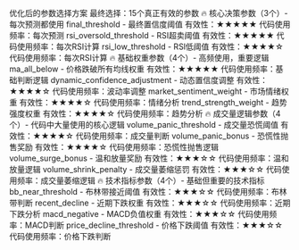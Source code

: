 优化后的参数选择方案
最终选择：15个真正有效的参数
🔥 核心决策参数（3个）- 每次预测都使用
final_threshold - 最终置信度阈值
有效性：★★★★★
代码使用频率：每次预测
rsi_oversold_threshold - RSI超卖阈值
有效性：★★★★★
代码使用频率：每次RSI计算
rsi_low_threshold - RSI低阈值
有效性：★★★★☆
代码使用频率：每次RSI计算
🔥 基础权重参数（4个）- 高频使用，重要逻辑
ma_all_below - 价格跌破所有均线权重
有效性：★★★★★
代码使用频率：基础判断逻辑
dynamic_confidence_adjustment - 动态置信度调整
有效性：★★★★☆
代码使用频率：波动率调整
market_sentiment_weight - 市场情绪权重
有效性：★★★★☆
代码使用频率：情绪分析
trend_strength_weight - 趋势强度权重
有效性：★★★★☆
代码使用频率：趋势分析
🔥 成交量逻辑参数（4个）- 代码中大量使用的核心逻辑
volume_panic_threshold - 成交量恐慌阈值
有效性：★★★★☆
代码使用频率：成交量判断
volume_panic_bonus - 恐慌性抛售奖励
有效性：★★★★☆
代码使用频率：恐慌性抛售逻辑
volume_surge_bonus - 温和放量奖励
有效性：★★★☆☆
代码使用频率：温和放量逻辑
volume_shrink_penalty - 成交量萎缩惩罚
有效性：★★★☆☆
代码使用频率：成交量萎缩逻辑
🔥 技术指标参数（4个）- 基础但重要的技术指标
bb_near_threshold - 布林带接近阈值
有效性：★★★☆☆
代码使用频率：布林带判断
recent_decline - 近期下跌权重
有效性：★★★☆☆
代码使用频率：近期下跌分析
macd_negative - MACD负值权重
有效性：★★★☆☆
代码使用频率：MACD判断
price_decline_threshold - 价格下跌阈值
有效性：★★★☆☆
代码使用频率：价格下跌判断
